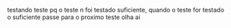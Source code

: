 testando teste pq o teste n foi testado suficiente, quando o teste for testado o suficiente passe para o proximo teste olha ai



